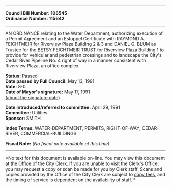 * * * * *  
  
**Council Bill Number: [](#h0)[](#h2)108545**   
**Ordinance Number: 115642**  
  
* * * * *  
  
AN ORDINANCE relating to the Water Department; authorizing execution of a Permit Agreement and an Estoppel Certificate with RAYMOND A. FEICHTMEIR for Riverview Plaza Building 2 & 3 and DANIEL G. BLUM as Trustee for the BETSY FEICHTMEIR TRUST for Riverview Plaza Building 1 to provide for vehicular and pedestrian crossings and to landscape the City's Cedar River Pipeline No. 4 right of way in a manner consistent with Riverview Plaza, an office complex.  
  
**Status:** Passed   
**Date passed by Full Council:** May 13, 1991   
**Vote:** 8-0   
**Date of Mayor's signature:** May 17, 1991   
[(about the signature date)](/~public/approvaldate.htm)   
  
  
**Date introduced/referred to committee:** April 29, 1991   
**Committee:** Utilities   
**Sponsor:** SMITH   
  
**Index Terms:** WATER-DEPARTMENT, PERMITS, RIGHT-OF-WAY, CEDAR-RIVER, COMMERCIAL-BUILDINGS  
  
**Fiscal Note:** *(No fiscal note available at this time)*  
  
* * * * *  
  
*No text for this document is available on-line. You may view this document at [the Office of the City Clerk](http://www.seattle.gov/leg/clerk/contactUs.htm). If you are unable to visit the Clerk's Office, you may request a copy or scan be made for you by Clerk staff. Scans and copies provided by the Office of the City Clerk are subject to [copy fees](http://clerk.seattle.gov/~public/clerkfees.htm), and the timing of service is dependent on the availability of staff. *  
  
  
